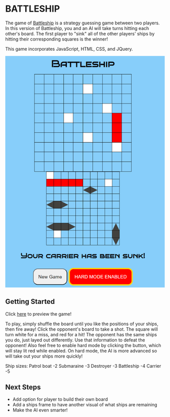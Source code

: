 # BATTLESHIP

The game of [Battleship](https://en.wikipedia.org/wiki/Battleship_(game)) is a strategy guessing game between two players.  In this version of Battleship, you and an AI will take turns
hitting each other's board.  The first player to "sink" all of the other players' ships by hitting their corresponding squares is the winner!  

This game incorporates JavaScript, HTML, CSS, and JQuery.

![screenshot](images/screenshot.png)


## Getting Started


Click [here](https://bbonning4.github.io/battleship/) to preview the game!

To play, simply shuffle the board until you like the positions of your ships, then fire away!  Click the opponent's board to take a shot.  The square will turn white for a miss, and red for a hit!  The opponent has the same ships you do, just layed out differently.  Use that information to defeat the opponent!  Also feel free to enable hard mode by clicking the button, which will stay lit red while enabled.  On hard mode, the AI is more advanced so will take out your ships more quickly! 

Ship sizes:
Patrol boat -2
Submaraine  -3
Destroyer   -3
Battleship  -4
Carrier     -5


## Next Steps


- Add option for player to build their own board
- Add a ships frame to have another visual of what ships are remaining
- Make the AI even smarter!